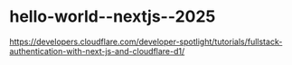 # hello-world--nextjs--2025

https://developers.cloudflare.com/developer-spotlight/tutorials/fullstack-authentication-with-next-js-and-cloudflare-d1/
